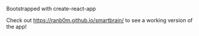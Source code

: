 Bootstrapped with create-react-app

Check out https://ranb0m.github.io/smartbrain/ to see a working version of the app!

